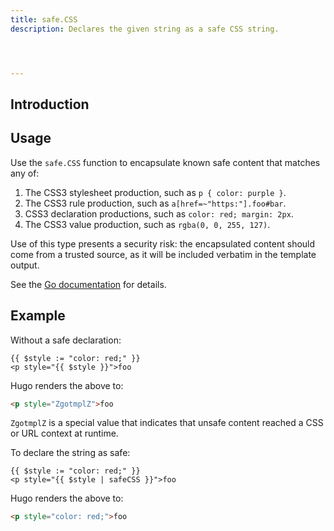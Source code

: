 ```yaml
---
title: safe.CSS
description: Declares the given string as a safe CSS string.




---
```


## Introduction



## Usage

Use the `safe.CSS` function to encapsulate known safe content that matches any of:

1. The CSS3 stylesheet production, such as `p { color: purple }`.
2. The CSS3 rule production, such as `a[href=~"https:"].foo#bar`.
3. CSS3 declaration productions, such as `color: red; margin: 2px`.
4. The CSS3 value production, such as `rgba(0, 0, 255, 127)`.

Use of this type presents a security risk: the encapsulated content should come from a trusted source, as it will be included verbatim in the template output.

See the [Go documentation] for details.

[Go documentation]: https://pkg.go.dev/html/template#CSS

## Example

Without a safe declaration:

```go-html-template
{{ $style := "color: red;" }}
<p style="{{ $style }}">foo
```

Hugo renders the above to:

```html
<p style="ZgotmplZ">foo
```


`ZgotmplZ` is a special value that indicates that unsafe content reached a CSS or URL context at runtime.


To declare the string as safe:

```go-html-template
{{ $style := "color: red;" }}
<p style="{{ $style | safeCSS }}">foo
```

Hugo renders the above to:

```html
<p style="color: red;">foo
```
